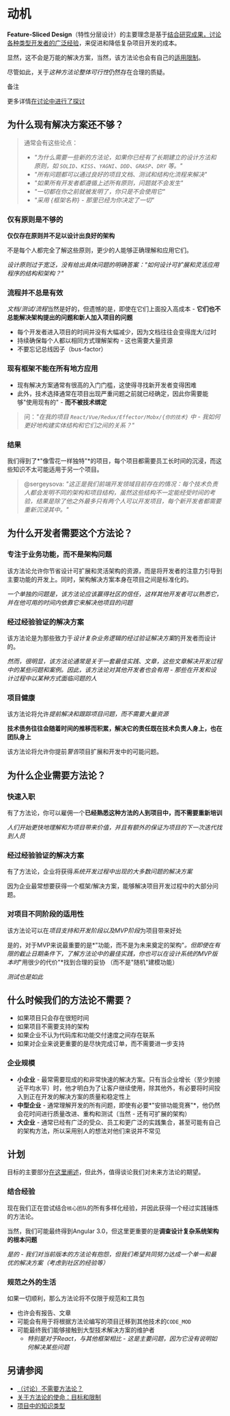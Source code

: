 # 动机

**Feature-Sliced Design**（特性分层设计）的主要理念是基于[结合研究成果，讨论各种类型开发者的广泛经验](https://github.com/feature-sliced/documentation/discussions)，来促进和降低复杂项目开发的成本。

显然，这不会是万能的解决方案，当然，该方法论也会有自己的[适用限制](/documentation/zh/docs/about/mission.md)。

尽管如此，关于*这种方法论整体可行性*仍然存在合理的质疑。

备注

更多详情[在讨论中进行了探讨](https://github.com/feature-sliced/documentation/discussions/27)

## 为什么现有解决方案还不够？[​](#为什么现有解决方案还不够 "标题的直接链接")

> 通常会有这些论点：
>
> * *"为什么需要一些新的方法论，如果你已经有了长期建立的设计方法和原则，如 `SOLID`、`KISS`、`YAGNI`、`DDD`、`GRASP`、`DRY` 等。"*
> * *"所有问题都可以通过良好的项目文档、测试和结构化流程来解决"*
> * *"如果所有开发者都遵循上述所有原则，问题就不会发生"*
> * *"一切都在你之前就被发明了，你只是不会使用它"*
> * *"采用 {框架名称} - 那里已经为你决定了一切"*

### 仅有原则是不够的[​](#仅有原则是不够的 "标题的直接链接")

**仅仅存在原则并不足以设计出良好的架构**

不是每个人都完全了解这些原则，更少的人能够正确理解和应用它们。

*设计原则过于宽泛，没有给出具体问题的明确答案："如何设计可扩展和灵活应用程序的结构和架构？"*

### 流程并不总是有效[​](#流程并不总是有效 "标题的直接链接")

*文档/测试/流程*当然是好的，但遗憾的是，即使在它们上面投入高成本 - **它们也不总能解决架构提出的问题和新人加入项目的问题**

* 每个开发者进入项目的时间并没有大幅减少，因为文档往往会变得庞大/过时
* 持续确保每个人都以相同方式理解架构 - 这也需要大量资源
* 不要忘记总线因子（bus-factor）

### 现有框架不能在所有地方应用[​](#现有框架不能在所有地方应用 "标题的直接链接")

* 现有解决方案通常有很高的入门门槛，这使得寻找新开发者变得困难
* 此外，技术选择通常在项目出现严重问题之前就已经确定，因此你需要能够"使用现有的" - **而不被技术绑定**

> 问：*"在我的项目 `React/Vue/Redux/Effector/Mobx/{你的技术}` 中 - 我如何更好地构建实体结构和它们之间的关系？"*

### 结果[​](#结果 "标题的直接链接")

我们得到了\*"像雪花一样独特"\*的项目，每个项目都需要员工长时间的沉浸，而这些知识不太可能适用于另一个项目。

> @sergeysova: *"这正是我们前端开发领域目前存在的情况：每个技术负责人都会发明不同的架构和项目结构，虽然这些结构不一定能经受时间的考验，结果是除了他之外最多只有两个人可以开发项目，每个新开发者都需要重新沉浸其中。"*

## 为什么开发者需要这个方法论？[​](#为什么开发者需要这个方法论 "标题的直接链接")

### 专注于业务功能，而不是架构问题[​](#专注于业务功能而不是架构问题 "标题的直接链接")

该方法论允许你节省设计可扩展和灵活架构的资源，而是将开发者的注意力引导到主要功能的开发上。同时，架构解决方案本身在项目之间是标准化的。

*一个单独的问题是，该方法论应该赢得社区的信任，这样其他开发者可以熟悉它，并在他可用的时间内依靠它来解决他项目的问题*

### 经过经验验证的解决方案[​](#经过经验验证的解决方案 "标题的直接链接")

该方法论是为那些致力于*设计复杂业务逻辑的经过验证解决方案*的开发者而设计的。

*然而，很明显，该方法论通常是关于一套最佳实践、文章，这些文章解决开发过程中的某些问题和案例。因此，该方法论对其他开发者也会有用 - 那些在开发和设计过程中以某种方式面临问题的人*

### 项目健康[​](#项目健康 "标题的直接链接")

该方法论将允许*提前解决和跟踪项目问题，而不需要大量资源*

**技术债务往往会随着时间的推移而积累，解决它的责任既在技术负责人身上，也在团队身上**

该方法论将允许你提前*警告*项目扩展和开发中的可能问题。

## 为什么企业需要方法论？[​](#为什么企业需要方法论 "标题的直接链接")

### 快速入职[​](#快速入职 "标题的直接链接")

有了方法论，你可以雇佣一个**已经熟悉这种方法的人到项目中，而不需要重新培训**

*人们开始更快地理解和为项目带来价值，并且有额外的保证为项目的下一次迭代找到人员*

### 经过经验验证的解决方案[​](#经过经验验证的解决方案-1 "标题的直接链接")

有了方法论，企业将获得*系统开发过程中出现的大多数问题的解决方案*

因为企业最常想要获得一个框架/解决方案，能够解决项目开发过程中的大部分问题。

### 对项目不同阶段的适用性[​](#对项目不同阶段的适用性 "标题的直接链接")

该方法论可以在*项目支持和开发阶段以及MVP阶段*为项目带来好处

是的，对于MVP来说最重要的是\*"功能，而不是为未来奠定的架构"*。但即使在有限的截止日期条件下，了解方法论中的最佳实践，你也可以在设计系统的MVP版本时*"用很少的代价"\*找到合理的妥协 （而不是"随机"建模功能）

*测试也是如此*

## 什么时候我们的方法论不需要？[​](#什么时候我们的方法论不需要 "标题的直接链接")

* 如果项目只会存在很短时间
* 如果项目不需要支持的架构
* 如果企业不认为代码库和功能交付速度之间存在联系
* 如果对企业来说更重要的是尽快完成订单，而不需要进一步支持

### 企业规模[​](#企业规模 "标题的直接链接")

* **小企业** - 最常需要现成的和非常快速的解决方案。只有当企业增长（至少到接近平均水平）时，他才明白为了让客户继续使用，除其他外，有必要将时间投入到正在开发的解决方案的质量和稳定性上
* **中型企业** - 通常理解开发的所有问题，即使有必要\*"安排功能竞赛"\*，他仍然会花时间进行质量改进、重构和测试（当然 - 还有可扩展的架构）
* **大企业** - 通常已经有广泛的受众、员工和更广泛的实践集合，甚至可能有自己的架构方法，所以采用别人的想法对他们来说并不常见

## 计划[​](#计划 "标题的直接链接")

目标的主要部分[在这里阐述](/documentation/zh/docs/about/mission.md#goals)，但此外，值得谈论我们对未来方法论的期望。

### 结合经验[​](#结合经验 "标题的直接链接")

现在我们正在尝试结合`核心团队`的所有多样化经验，并因此获得一个经过实践锤炼的方法论。

当然，我们可能最终得到Angular 3.0，但这里更重要的是**调查设计复杂系统架构的根本问题**

*是的 - 我们对当前版本的方法论有抱怨，但我们希望共同努力达成一个单一和最优的解决方案（考虑到社区的经验等）*

### 规范之外的生活[​](#规范之外的生活 "标题的直接链接")

如果一切顺利，那么方法论将不仅限于规范和工具包

* 也许会有报告、文章
* 可能会有用于将根据方法论编写的项目迁移到其他技术的`CODE_MOD`
* 可能最终我们能够接触到大型技术解决方案的维护者
  <!-- -->
  * *特别是对于React，与其他框架相比 - 这是主要问题，因为它没有说明如何解决某些问题*

## 另请参阅[​](#另请参阅 "标题的直接链接")

* [（讨论）不需要方法论？](https://github.com/feature-sliced/documentation/discussions/27)
* [关于方法论的使命：目标和限制](/documentation/zh/docs/about/mission.md)
* [项目中的知识类型](/documentation/zh/docs/about/understanding/knowledge-types.md)
